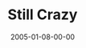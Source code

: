 ---
layout: message
category: message
series: "Revolution"
title: "Still Crazy"
date: 2005-01-08-00-00
message_id: 138
audio: "http://s3.amazonaws.com/crossroads-media/message/audio/Revolution_01_01-08-05_Still_Crazy.mp3"
audio-duration: "37:59"
explicit: false
---